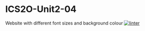 # ICS2O-Unit2-04
Website with different font sizes and background colour
 [![linter](https://github.com/<Laura-Jin>/<ICS2O-Unit2-04>/workflows/linter/badge.svg)](https://github.com/marketplace/actions/super-linter)
